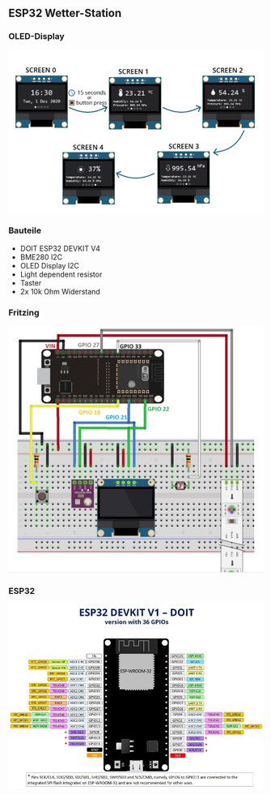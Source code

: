 ## ESP32 Wetter-Station

### OLED-Display

![image](https://github.com/frankyhub/Arduino-Beispiele_I/blob/master/A42%20ESP32%20Weather%20Station/OLED-Screen.png)

### Bauteile

- DOIT ESP32 DEVKIT V4
- BME280 I2C
- OLED Display I2C
- Light dependent resistor
- Taster
- 2x 10k Ohm Widerstand


### Fritzing

![image](https://github.com/frankyhub/Arduino-Beispiele_I/blob/master/A42%20ESP32%20Weather%20Station/Fritzing.png)

### ESP32

![image](https://github.com/frankyhub/Arduino-Beispiele_I/blob/master/A42%20ESP32%20Weather%20Station/ESP32-DOIT-DEVKIT-V1-Board-Pinout-36-GPIOs.jpg)
